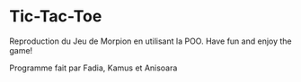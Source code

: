 # Tic-Tac-Toe
Reproduction du Jeu de Morpion en utilisant la POO.
Have fun and enjoy the game!

Programme fait par Fadia, Kamus et Anisoara
